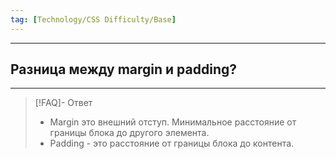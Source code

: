 ```yaml
---
tag: [Technology/CSS Difficulty/Base]
---
```

----
## Разница между margin и padding?
----
> [!FAQ]- Ответ
> - Margin это внешний отступ. Минимальное расстояние от границы блока до другого элемента. 
> - Padding - это расстояние от границы блока до контента. 
